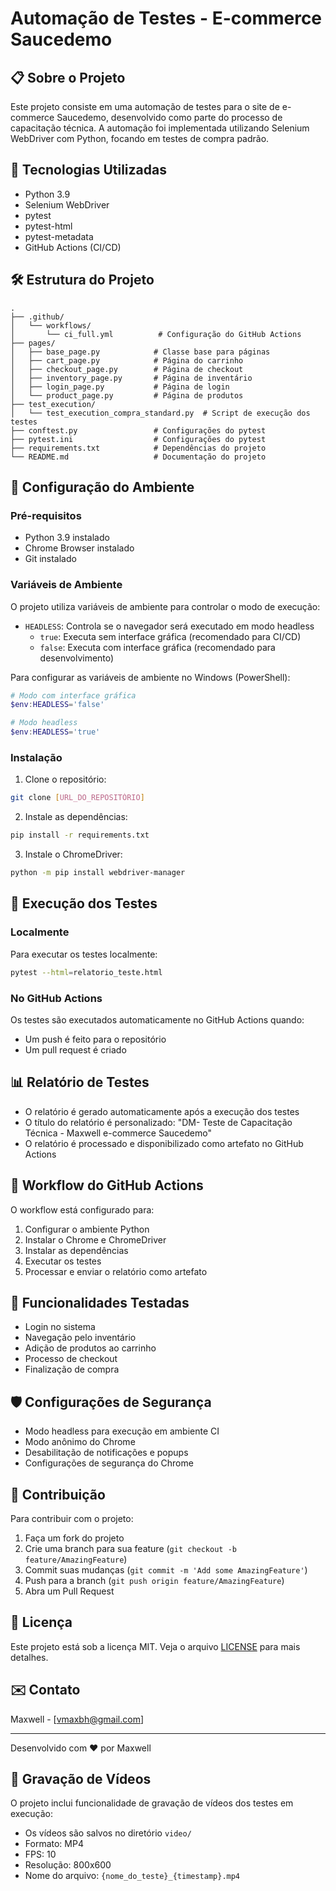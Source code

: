 # Automação de Testes - E-commerce Saucedemo

## 📋 Sobre o Projeto
Este projeto consiste em uma automação de testes para o site de e-commerce Saucedemo, desenvolvido como parte do processo de capacitação técnica. A automação foi implementada utilizando Selenium WebDriver com Python, focando em testes de compra padrão.

## 🚀 Tecnologias Utilizadas
- Python 3.9
- Selenium WebDriver
- pytest
- pytest-html
- pytest-metadata
- GitHub Actions (CI/CD)

## 🛠️ Estrutura do Projeto
```
.
├── .github/
│   └── workflows/
│       └── ci_full.yml          # Configuração do GitHub Actions
├── pages/
│   ├── base_page.py            # Classe base para páginas
│   ├── cart_page.py            # Página do carrinho
│   ├── checkout_page.py        # Página de checkout
│   ├── inventory_page.py       # Página de inventário
│   ├── login_page.py           # Página de login
│   └── product_page.py         # Página de produtos
├── test_execution/
│   └── test_execution_compra_standard.py  # Script de execução dos testes
├── conftest.py                 # Configurações do pytest
├── pytest.ini                  # Configurações do pytest
├── requirements.txt            # Dependências do projeto
└── README.md                   # Documentação do projeto
```

## 🔧 Configuração do Ambiente

### Pré-requisitos
- Python 3.9 instalado
- Chrome Browser instalado
- Git instalado

### Variáveis de Ambiente
O projeto utiliza variáveis de ambiente para controlar o modo de execução:

- `HEADLESS`: Controla se o navegador será executado em modo headless
  - `true`: Executa sem interface gráfica (recomendado para CI/CD)
  - `false`: Executa com interface gráfica (recomendado para desenvolvimento)

Para configurar as variáveis de ambiente no Windows (PowerShell):
```powershell
# Modo com interface gráfica
$env:HEADLESS='false'

# Modo headless
$env:HEADLESS='true'
```

### Instalação
1. Clone o repositório:
```bash
git clone [URL_DO_REPOSITÓRIO]
```

2. Instale as dependências:
```bash
pip install -r requirements.txt
```

3. Instale o ChromeDriver:
```bash
python -m pip install webdriver-manager
```

## 🧪 Execução dos Testes

### Localmente
Para executar os testes localmente:
```bash
pytest --html=relatorio_teste.html
```

### No GitHub Actions
Os testes são executados automaticamente no GitHub Actions quando:
- Um push é feito para o repositório
- Um pull request é criado

## 📊 Relatório de Testes
- O relatório é gerado automaticamente após a execução dos testes
- O título do relatório é personalizado: "DM- Teste de Capacitação Técnica - Maxwell e-commerce Saucedemo"
- O relatório é processado e disponibilizado como artefato no GitHub Actions

## 🔄 Workflow do GitHub Actions
O workflow está configurado para:
1. Configurar o ambiente Python
2. Instalar o Chrome e ChromeDriver
3. Instalar as dependências
4. Executar os testes
5. Processar e enviar o relatório como artefato

## 📝 Funcionalidades Testadas
- Login no sistema
- Navegação pelo inventário
- Adição de produtos ao carrinho
- Processo de checkout
- Finalização de compra

## 🛡️ Configurações de Segurança
- Modo headless para execução em ambiente CI
- Modo anônimo do Chrome
- Desabilitação de notificações e popups
- Configurações de segurança do Chrome

## 🤝 Contribuição
Para contribuir com o projeto:
1. Faça um fork do projeto
2. Crie uma branch para sua feature (`git checkout -b feature/AmazingFeature`)
3. Commit suas mudanças (`git commit -m 'Add some AmazingFeature'`)
4. Push para a branch (`git push origin feature/AmazingFeature`)
5. Abra um Pull Request

## 📄 Licença
Este projeto está sob a licença MIT. Veja o arquivo [LICENSE](LICENSE) para mais detalhes.

## ✉️ Contato
Maxwell - [vmaxbh@gmail.com]

---
Desenvolvido com ❤️ por Maxwell

## 🎥 Gravação de Vídeos

O projeto inclui funcionalidade de gravação de vídeos dos testes em execução:

- Os vídeos são salvos no diretório `video/`
- Formato: MP4
- FPS: 10
- Resolução: 800x600
- Nome do arquivo: `{nome_do_teste}_{timestamp}.mp4`
